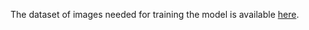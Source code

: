 The dataset of images needed for training the model is available [here](https://drive.google.com/drive/folders/168LXEKSIK6Z1b9u97bQ6X2JNq56-8L4o?usp=sharing).